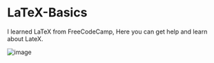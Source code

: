 # LaTeX-Basics

I learned LaTeX from FreeCodeCamp, 
Here you can get help and learn about LateX.

![image](https://user-images.githubusercontent.com/113937167/236436732-5283c9a2-83c4-448d-be03-b330a99f906a.png)
